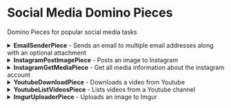 # Social Media Domino Pieces
Domino Pieces for popular social media tasks

<details>
    <summary><b>EmailSenderPiece</b> - Sends an email to multiple email addresses along with an optional attachment </summary>

All you need is an email account!
    
> **Tip**: If you have a Gmail account, you must create use an [app password](https://support.google.com/accounts/answer/185833?hl=en#:~:text=An%20app%20password%20is%20a,to%20access%20your%20Google%20Account.) instead of your normal password account.

</details>

<details>
    <summary><b>InstagramPostImagePiece</b> - Posts an image to Instagram</summary>

This Piece relies on the Instagram Graph API. Therefore, in order to use it effectively, you will need to set up a Facebook App that is linked to your Instagram account. Please follow the ["Before You Start"](https://developers.facebook.com/docs/instagram-api/getting-started#:~:text=1%20and%202.-,Before%20You%20Start,-You%20will%20need) section provided in the Instagram Graph API documentation to configure your Facebook App accordingly.

In addition, it's important to note that this Piece requires the App ID and App Secret, which can be obtained from your Facebook App Dashboard. Furthermore, an Access Token is also required, which can be generated using the [Graph API Explorer](https://developers.facebook.com/docs/graph-api/guides/explorer/) tool within your Facebook App Dashboard.
</details>

<details>
    <summary><b>InstagramGetMediaPiece</b> - Get all media information about the instagram account</summary>
</details>

<details>
    <summary><b>YoutubeDownloadPiece</b> - Downloads a video from Youtube</summary>
</details>

<details>
    <summary><b>YoutubeListVideosPiece</b> - Lists videos from a Youtube channel</summary>
</details>

<details>
    <summary><b>ImgurUploaderPiece</b> -  Uploads an image to Imgur</summary>
</details>
